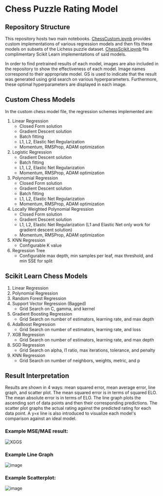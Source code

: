# Chess Puzzle Rating Model

## Repository Structure

This repository hosts two main notebooks. [ChessCustom.ipynb](https://github.com/pmogan77/Chess/blob/main/ChessCustom.ipynb) provides custom implementations of various regression models and then fits these models on subsets of the Lichess puzzle dataset. [ChessScikit.ipynb](https://github.com/pmogan77/Chess/blob/main/ChessScikit.ipynb) fits complimentary Scikit Learn implementations of said models. 

In order to find pretrained results of each model, images are also included in the repository to show the effectiveness of each model. Image names correspond to their appropriate model. GS is used to indicate that the result was generated using grid search on various hyperparameters. Furthermore, these optimal hyperparameters are displayed in each image.

## Custom Chess Models

In the custom chess model file, the regression schemes implemented are:

1. Linear Regression
    - Closed Form solution
    - Gradient Descent solution
    - Batch fitting
    - L1, L2, Elastic Net Regularization
    - Momentum, RMSProp, ADAM optimization
2. Logistic Regression
    - Gradient Descent solution
    - Batch fitting
    - L1, L2, Elastic Net Regularization
    - Momentum, RMSProp, ADAM optimization
3. Polynomial Regression
    - Closed Form solution
    - Gradient Descent solution
    - Batch fitting
    - L1, L2, Elastic Net Regularization
    - Momentum, RMSProp, ADAM optimization
4. Locally Weighted Polynomial Regression
    - Closed Form solution
    - Gradient Descent solution
    - L1, L2, Elastic Net Regularization (L1 and Elastic Net only work for gradient descent solution)
    - Momentum, RMSProp, ADAM optimization
5. KNN Regression
    - Configurable K value
6. Regression Tree
    - Configurable max depth, min samples per leaf, max threshold, and min SSE for split

## Scikit Learn Chess Models

1. Linear Regression
2. Polynomial Regression
3. Random Forest Regression
4. Support Vector Regression (Bagged)
    - Grid Search on C, gamma, and kernel
5. Gradient Boosting Regression
    - Grid Search on number of estimators, learning rate, and max depth
6. AdaBoost Regression
    - Grid Search on number of estimators, learning rate, and loss
7. XGB Regression
    - Grid Search on number of estimators, learning rate, and max depth 
8. SGD Regression
    - Grid Search on alpha, l1 ratio, max iterations, tolerance, and penalty
9. KNN Regression
    - Grid Search on number of neighbors, weights, metric, and p 

## Result Interpretation

Results are shown in 4 ways: mean squared error, mean average error, line graph, and scatter plot. The mean squared error is in terms of squared ELO. The mean absolute error is in terms of ELO. The line graph plots the ascending sort of data points and then their corresponding predictions. The scatter plot graphs the actual rating against the predicted rating for each data point. A y=x line is also introduced to visualize each model's comparison against an ideal model.

### Example MSE/MAE result:
![XGGS](https://github.com/pmogan77/Chess/assets/60144163/071a7e32-6a0c-48f1-a3be-7c8ff4414e80)

### Example Line Graph 
![image](https://github.com/pmogan77/Chess/assets/60144163/4a427fb3-cddd-44ca-85f1-c4a81ae343de)

### Example Scatterplot:
![image](https://github.com/pmogan77/Chess/assets/60144163/19ecb547-165d-4c42-8db6-aaa8a8e734e5)


